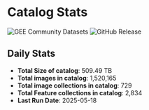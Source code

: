 # Catalog Stats

![GEE Community Datasets](https://img.shields.io/endpoint?url=https://gist.githubusercontent.com/samapriya/34bc0c1280d475d3a69e3b60a706226e/raw/community.json)
![GitHub Release](https://img.shields.io/github/v/release/samapriya/awesome-gee-community-datasets)

## Daily Stats

<!-- START_MARKER -->
* **Total Size of catalog**: 509.49 TB
* **Total images in catalog**: 1,520,165
* **Total image collections in catalog**: 729
* **Total Feature collections in catalog**: 2,834
* **Last Run Date**: 2025-05-18
<!-- END_MARKER -->
